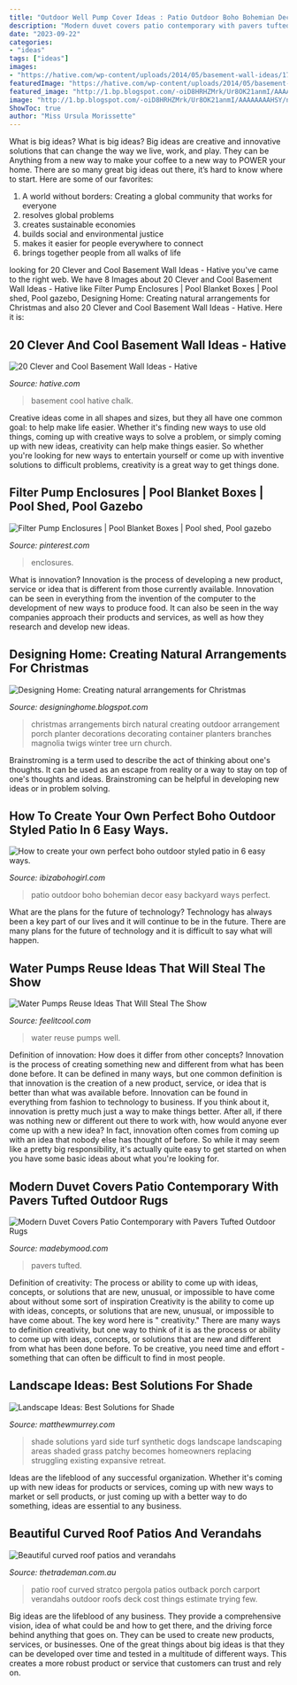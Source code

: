 ```yaml
---
title: "Outdoor Well Pump Cover Ideas : Patio Outdoor Boho Bohemian Decor Easy Backyard Ways Perfect"
description: "Modern duvet covers patio contemporary with pavers tufted outdoor rugs"
date: "2023-09-22"
categories:
- "ideas"
tags: ["ideas"]
images:
- "https://hative.com/wp-content/uploads/2014/05/basement-wall-ideas/17-chalk-wall-basement.jpg"
featuredImage: "https://hative.com/wp-content/uploads/2014/05/basement-wall-ideas/17-chalk-wall-basement.jpg"
featured_image: "http://1.bp.blogspot.com/-oiD8HRHZMrk/Ur8OK21anmI/AAAAAAAAHSY/nrryXMjCzuM/s1600/Christmas+container+with+birch+magnolia+twigs.jpg"
image: "http://1.bp.blogspot.com/-oiD8HRHZMrk/Ur8OK21anmI/AAAAAAAAHSY/nrryXMjCzuM/s1600/Christmas+container+with+birch+magnolia+twigs.jpg"
ShowToc: true
author: "Miss Ursula Morissette"
---
```



What is big ideas?
What is big ideas? Big ideas are creative and innovative solutions that can change the way we live, work, and play. They can be Anything from a new way to make your coffee to a new way to POWER your home. There are so many great big ideas out there, it’s hard to know where to start. Here are some of our favorites: 
1. A world without borders: Creating a global community that works for everyone 
2. resolves global problems 
3. creates sustainable economies 
4. builds social and environmental justice  
5. makes it easier for people everywhere to connect 
6. brings together people from all walks of life 

	

		
looking for 20 Clever and Cool Basement Wall Ideas - Hative you've came to the right web. We have 8 Images about 20 Clever and Cool Basement Wall Ideas - Hative like Filter Pump Enclosures | Pool Blanket Boxes | Pool shed, Pool gazebo, Designing Home: Creating natural arrangements for Christmas and also 20 Clever and Cool Basement Wall Ideas - Hative. Here it is:
		
    
## 20 Clever And Cool Basement Wall Ideas - Hative

<img loading=lazy src="https://hative.com/wp-content/uploads/2014/05/basement-wall-ideas/17-chalk-wall-basement.jpg" onerror="this.onerror=null;this.src='https://tse1.mm.bing.net/th?id=OIP.XIAcBqTxaZNxCML3d3ajDwHaLH&amp;pid=15.1';" alt="20 Clever and Cool Basement Wall Ideas - Hative">

_Source: hative.com_

>basement cool hative chalk. 

	

Creative ideas come in all shapes and sizes, but they all have one common goal: to help make life easier. Whether it's finding new ways to use old things, coming up with creative ways to solve a problem, or simply coming up with new ideas, creativity can help make things easier. So whether you're looking for new ways to entertain yourself or come up with inventive solutions to difficult problems, creativity is a great way to get things done.

    
## Filter Pump Enclosures | Pool Blanket Boxes | Pool Shed, Pool Gazebo

<img loading=lazy src="https://i.pinimg.com/736x/89/84/5b/89845b371840000e8823fe70694b6f65.jpg" onerror="this.onerror=null;this.src='https://tse4.mm.bing.net/th?id=OIP.bpXPQwytkws4i2LPiTGmUAHaJ4&amp;pid=15.1';" alt="Filter Pump Enclosures | Pool Blanket Boxes | Pool shed, Pool gazebo">

_Source: pinterest.com_

>enclosures. 

	

What is innovation?
Innovation is the process of developing a new product, service or idea that is different from those currently available. Innovation can be seen in everything from the invention of the computer to the development of new ways to produce food. It can also be seen in the way companies approach their products and services, as well as how they research and develop new ideas.

    
## Designing Home: Creating Natural Arrangements For Christmas

<img loading=lazy src="http://1.bp.blogspot.com/-oiD8HRHZMrk/Ur8OK21anmI/AAAAAAAAHSY/nrryXMjCzuM/s1600/Christmas+container+with+birch+magnolia+twigs.jpg" onerror="this.onerror=null;this.src='https://tse3.mm.bing.net/th?id=OIP.34dX_7bUGEa9pfxz1Ey7oAAAAA&amp;pid=15.1';" alt="Designing Home: Creating natural arrangements for Christmas">

_Source: designinghome.blogspot.com_

>christmas arrangements birch natural creating outdoor arrangement porch planter decorations decorating container planters branches magnolia twigs winter tree urn church. 

	

Brainstroming is a term used to describe the act of thinking about one's thoughts. It can be used as an escape from reality or a way to stay on top of one's thoughts and ideas. Brainstroming can be helpful in developing new ideas or in problem solving.

    
## How To Create Your Own Perfect Boho Outdoor Styled Patio In 6 Easy Ways.

<img loading=lazy src="https://www.ibizabohogirl.com/wp-content/uploads/2017/08/Justina-blakeney-patio-0660.jpg" onerror="this.onerror=null;this.src='https://tse2.mm.bing.net/th?id=OIP.gpvZ-jpqqeP3QMS92x4NyQHaLH&amp;pid=15.1';" alt="How to create your own perfect boho outdoor styled patio in 6 easy ways.">

_Source: ibizabohogirl.com_

>patio outdoor boho bohemian decor easy backyard ways perfect. 

	

What are the plans for the future of technology?
Technology has always been a key part of our lives and it will continue to be in the future. There are many plans for the future of technology and it is difficult to say what will happen.

    
## Water Pumps Reuse Ideas That Will Steal The Show

<img loading=lazy src="https://feelitcool.com/wp-content/uploads/2017/01/well-pumps-reuse.jpg" onerror="this.onerror=null;this.src='https://tse2.mm.bing.net/th?id=OIP.u_j5KPliRDxAfx4ExD0mRgHaD3&amp;pid=15.1';" alt="Water Pumps Reuse Ideas That Will Steal The Show">

_Source: feelitcool.com_

>water reuse pumps well. 

	

Definition of innovation: How does it differ from other concepts?
Innovation is the process of creating something new and different from what has been done before. It can be defined in many ways, but one common definition is that innovation is the creation of a new product, service, or idea that is better than what was available before. Innovation can be found in everything from fashion to technology to business.
If you think about it, innovation is pretty much just a way to make things better. After all, if there was nothing new or different out there to work with, how would anyone ever come up with a new idea? In fact, innovation often comes from coming up with an idea that nobody else has thought of before. So while it may seem like a pretty big responsibility, it's actually quite easy to get started on when you have some basic ideas about what you're looking for.

    
## Modern Duvet Covers Patio Contemporary With Pavers Tufted Outdoor Rugs

<img loading=lazy src="https://madebymood.com/wp-content/uploads/2017/05/modern-duvet-covers-patio-contemporary-with-flat-roof-deck-tiles.jpg" onerror="this.onerror=null;this.src='https://tse2.mm.bing.net/th?id=OIP.t_KokFh_hf4G019uNyrnigHaLH&amp;pid=15.1';" alt="Modern Duvet Covers Patio Contemporary with Pavers Tufted Outdoor Rugs">

_Source: madebymood.com_

>pavers tufted. 

	

Definition of creativity: The process or ability to come up with ideas, concepts, or solutions that are new, unusual, or impossible to have come about without some sort of inspiration
Creativity is the ability to come up with ideas, concepts, or solutions that are new, unusual, or impossible to have come about. The key word here is " creativity." There are many ways to definition creativity, but one way to think of it is as the process or ability to come up with ideas, concepts, or solutions that are new and different from what has been done before. To be creative, you need time and effort - something that can often be difficult to find in most people.

    
## Landscape Ideas: Best Solutions For Shade

<img loading=lazy src="http://matthewmurrey.com/wp-content/uploads/2015/10/Shade-Solutions-Synthetic-Turf-960x1440.jpg" onerror="this.onerror=null;this.src='https://tse1.mm.bing.net/th?id=OIP.tVUVRNJA4Bns2VGfW5qycwHaLH&amp;pid=15.1';" alt="Landscape Ideas: Best Solutions for Shade">

_Source: matthewmurrey.com_

>shade solutions yard side turf synthetic dogs landscape landscaping areas shaded grass patchy becomes homeowners replacing struggling existing expansive retreat. 

	

Ideas are the lifeblood of any successful organization. Whether it's coming up with new ideas for products or services, coming up with new ways to market or sell products, or just coming up with a better way to do something, ideas are essential to any business.

    
## Beautiful Curved Roof Patios And Verandahs

<img loading=lazy src="http://www.thetrademan.com.au/content/2-verandahs-patios/5-curved/curved-pergola.jpg" onerror="this.onerror=null;this.src='https://tse3.mm.bing.net/th?id=OIP.zabtqamMvXMnfUoh21dh-gHaE8&amp;pid=15.1';" alt="Beautiful curved roof patios and verandahs">

_Source: thetrademan.com.au_

>patio roof curved stratco pergola patios outback porch carport verandahs outdoor roofs deck cost things estimate trying few. 

	

Big ideas are the lifeblood of any business. They provide a comprehensive vision, idea of what could be and how to get there, and the driving force behind anything that goes on. They can be used to create new products, services, or businesses. One of the great things about big ideas is that they can be developed over time and tested in a multitude of different ways. This creates a more robust product or service that customers can trust and rely on.

